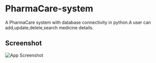 # PharmaCare-system
A PharmaCare system with  database connectivity in python.A user can add,update,delete,search medicine details.


## Screenshot

![App Screenshot](image/Pharmacy.png)

  
